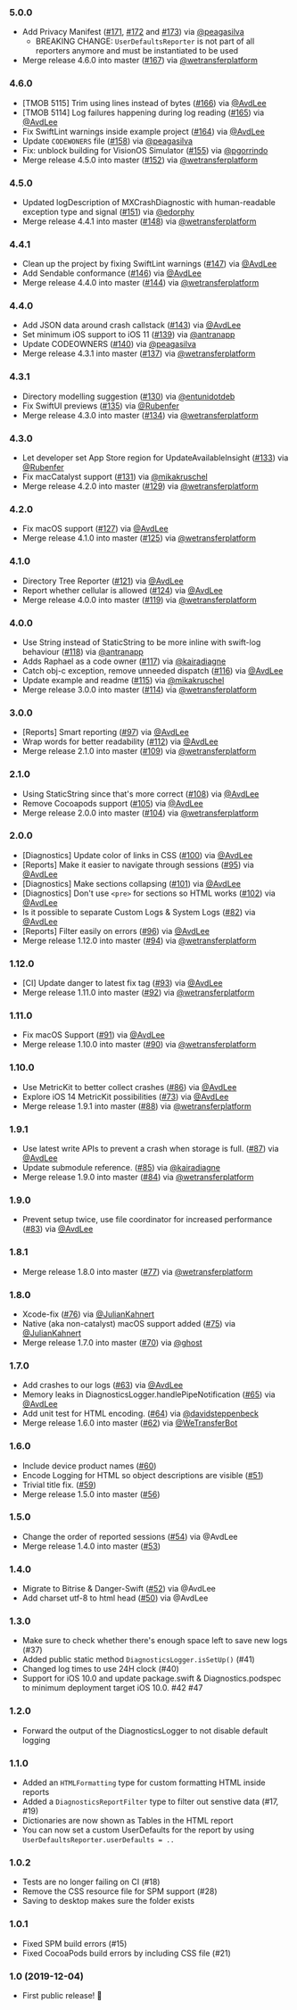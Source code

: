 ### 5.0.0
- Add Privacy Manifest ([#171](https://github.com/AvdLee/Diagnostics/pull/171), [#172](https://github.com/AvdLee/Diagnostics/pull/172) and [#173](https://github.com/AvdLee/Diagnostics/pull/173)) via [@peagasilva](https://github.com/peagasilva)
  - BREAKING CHANGE: `UserDefaultsReporter` is not part of all reporters anymore and must be instantiated to be used
- Merge release 4.6.0 into master ([#167](https://github.com/AvdLee/Diagnostics/pull/167)) via [@wetransferplatform](https://github.com/wetransferplatform)

### 4.6.0
- [TMOB 5115] Trim using lines instead of bytes ([#166](https://github.com/AvdLee/Diagnostics/pull/166)) via [@AvdLee](https://github.com/AvdLee)
- [TMOB 5114] Log failures happening during log reading ([#165](https://github.com/AvdLee/Diagnostics/pull/165)) via [@AvdLee](https://github.com/AvdLee)
- Fix SwiftLint warnings inside example project ([#164](https://github.com/AvdLee/Diagnostics/pull/164)) via [@AvdLee](https://github.com/AvdLee)
- Update `CODEWONERS` file ([#158](https://github.com/AvdLee/Diagnostics/pull/158)) via [@peagasilva](https://github.com/peagasilva)
- Fix: unblock building for VisionOS Simulator ([#155](https://github.com/AvdLee/Diagnostics/pull/155)) via [@pgorrindo](https://github.com/pgorrindo)
- Merge release 4.5.0 into master ([#152](https://github.com/AvdLee/Diagnostics/pull/152)) via [@wetransferplatform](https://github.com/wetransferplatform)

### 4.5.0
- Updated logDescription of MXCrashDiagnostic with human-readable exception type and signal ([#151](https://github.com/AvdLee/Diagnostics/pull/151)) via [@edorphy](https://github.com/edorphy)
- Merge release 4.4.1 into master ([#148](https://github.com/AvdLee/Diagnostics/pull/148)) via [@wetransferplatform](https://github.com/wetransferplatform)

### 4.4.1
- Clean up the project by fixing SwiftLint warnings ([#147](https://github.com/AvdLee/Diagnostics/pull/147)) via [@AvdLee](https://github.com/AvdLee)
- Add Sendable conformance ([#146](https://github.com/AvdLee/Diagnostics/pull/146)) via [@AvdLee](https://github.com/AvdLee)
- Merge release 4.4.0 into master ([#144](https://github.com/AvdLee/Diagnostics/pull/144)) via [@wetransferplatform](https://github.com/wetransferplatform)

### 4.4.0
- Add JSON data around crash callstack ([#143](https://github.com/AvdLee/Diagnostics/pull/143)) via [@AvdLee](https://github.com/AvdLee)
- Set minimum iOS support to iOS 11 ([#139](https://github.com/AvdLee/Diagnostics/pull/139)) via [@antranapp](https://github.com/antranapp)
- Update CODEOWNERS ([#140](https://github.com/AvdLee/Diagnostics/pull/140)) via [@peagasilva](https://github.com/peagasilva)
- Merge release 4.3.1 into master ([#137](https://github.com/AvdLee/Diagnostics/pull/137)) via [@wetransferplatform](https://github.com/wetransferplatform)

### 4.3.1
- Directory modelling suggestion ([#130](https://github.com/AvdLee/Diagnostics/pull/130)) via [@entunidotdeb](https://github.com/entunidotdeb)
- Fix SwiftUI previews ([#135](https://github.com/AvdLee/Diagnostics/pull/135)) via [@Rubenfer](https://github.com/Rubenfer)
- Merge release 4.3.0 into master ([#134](https://github.com/AvdLee/Diagnostics/pull/134)) via [@wetransferplatform](https://github.com/wetransferplatform)

### 4.3.0
- Let developer set App Store region for UpdateAvailableInsight ([#133](https://github.com/AvdLee/Diagnostics/pull/133)) via [@Rubenfer](https://github.com/Rubenfer)
- Fix macCatalyst support ([#131](https://github.com/AvdLee/Diagnostics/pull/131)) via [@mikakruschel](https://github.com/mikakruschel)
- Merge release 4.2.0 into master ([#129](https://github.com/AvdLee/Diagnostics/pull/129)) via [@wetransferplatform](https://github.com/wetransferplatform)

### 4.2.0
- Fix macOS support ([#127](https://github.com/AvdLee/Diagnostics/pull/127)) via [@AvdLee](https://github.com/AvdLee)
- Merge release 4.1.0 into master ([#125](https://github.com/AvdLee/Diagnostics/pull/125)) via [@wetransferplatform](https://github.com/wetransferplatform)

### 4.1.0
- Directory Tree Reporter ([#121](https://github.com/AvdLee/Diagnostics/pull/121)) via [@AvdLee](https://github.com/AvdLee)
- Report whether cellular is allowed ([#124](https://github.com/AvdLee/Diagnostics/pull/124)) via [@AvdLee](https://github.com/AvdLee)
- Merge release 4.0.0 into master ([#119](https://github.com/AvdLee/Diagnostics/pull/119)) via [@wetransferplatform](https://github.com/wetransferplatform)

### 4.0.0
- Use String instead of StaticString to be more inline with swift-log behaviour ([#118](https://github.com/AvdLee/Diagnostics/pull/118)) via [@antranapp](https://github.com/antranapp)
- Adds Raphael as a code owner ([#117](https://github.com/AvdLee/Diagnostics/pull/117)) via [@kairadiagne](https://github.com/kairadiagne)
- Catch obj-c exception, remove unneeded dispatch ([#116](https://github.com/AvdLee/Diagnostics/pull/116)) via [@AvdLee](https://github.com/AvdLee)
- Update example and readme ([#115](https://github.com/AvdLee/Diagnostics/pull/115)) via [@mikakruschel](https://github.com/mikakruschel)
- Merge release 3.0.0 into master ([#114](https://github.com/AvdLee/Diagnostics/pull/114)) via [@wetransferplatform](https://github.com/wetransferplatform)

### 3.0.0
- [Reports] Smart reporting ([#97](https://github.com/AvdLee/Diagnostics/issues/97)) via [@AvdLee](https://github.com/AvdLee)
- Wrap words for better readability ([#112](https://github.com/AvdLee/Diagnostics/pull/112)) via [@AvdLee](https://github.com/AvdLee)
- Merge release 2.1.0 into master ([#109](https://github.com/AvdLee/Diagnostics/pull/109)) via [@wetransferplatform](https://github.com/wetransferplatform)

### 2.1.0
- Using StaticString since that's more correct ([#108](https://github.com/AvdLee/Diagnostics/pull/108)) via [@AvdLee](https://github.com/AvdLee)
- Remove Cocoapods support ([#105](https://github.com/AvdLee/Diagnostics/pull/105)) via [@AvdLee](https://github.com/AvdLee)
- Merge release 2.0.0 into master ([#104](https://github.com/AvdLee/Diagnostics/pull/104)) via [@wetransferplatform](https://github.com/wetransferplatform)

### 2.0.0
- [Diagnostics] Update color of links in CSS ([#100](https://github.com/AvdLee/Diagnostics/issues/100)) via [@AvdLee](https://github.com/AvdLee)
- [Reports] Make it easier to navigate through sessions ([#95](https://github.com/AvdLee/Diagnostics/issues/95)) via [@AvdLee](https://github.com/AvdLee)
- [Diagnostics] Make sections collapsing ([#101](https://github.com/AvdLee/Diagnostics/issues/101)) via [@AvdLee](https://github.com/AvdLee)
- [Diagnostics] Don't use `<pre>` for sections so HTML works ([#102](https://github.com/AvdLee/Diagnostics/issues/102)) via [@AvdLee](https://github.com/AvdLee)
- Is it possible to separate Custom Logs & System Logs ([#82](https://github.com/AvdLee/Diagnostics/issues/82)) via [@AvdLee](https://github.com/AvdLee)
- [Reports] Filter easily on errors ([#96](https://github.com/AvdLee/Diagnostics/issues/96)) via [@AvdLee](https://github.com/AvdLee)
- Merge release 1.12.0 into master ([#94](https://github.com/AvdLee/Diagnostics/pull/94)) via [@wetransferplatform](https://github.com/wetransferplatform)

### 1.12.0
- [CI] Update danger to latest fix tag ([#93](https://github.com/AvdLee/Diagnostics/pull/93)) via [@AvdLee](https://github.com/AvdLee)
- Merge release 1.11.0 into master ([#92](https://github.com/AvdLee/Diagnostics/pull/92)) via [@wetransferplatform](https://github.com/wetransferplatform)

### 1.11.0
- Fix macOS Support ([#91](https://github.com/AvdLee/Diagnostics/pull/91)) via [@AvdLee](https://github.com/AvdLee)
- Merge release 1.10.0 into master ([#90](https://github.com/AvdLee/Diagnostics/pull/90)) via [@wetransferplatform](https://github.com/wetransferplatform)

### 1.10.0
- Use MetricKit to better collect crashes ([#86](https://github.com/AvdLee/Diagnostics/issues/86)) via [@AvdLee](https://github.com/AvdLee)
- Explore iOS 14 MetricKit possibilities ([#73](https://github.com/AvdLee/Diagnostics/issues/73)) via [@AvdLee](https://github.com/AvdLee)
- Merge release 1.9.1 into master ([#88](https://github.com/AvdLee/Diagnostics/pull/88)) via [@wetransferplatform](https://github.com/wetransferplatform)

### 1.9.1
- Use latest write APIs to prevent a crash when storage is full. ([#87](https://github.com/AvdLee/Diagnostics/pull/87)) via [@AvdLee](https://github.com/AvdLee)
- Update submodule reference. ([#85](https://github.com/AvdLee/Diagnostics/pull/85)) via [@kairadiagne](https://github.com/kairadiagne)
- Merge release 1.9.0 into master ([#84](https://github.com/AvdLee/Diagnostics/pull/84)) via [@wetransferplatform](https://github.com/wetransferplatform)

### 1.9.0
- Prevent setup twice, use file coordinator for increased performance ([#83](https://github.com/AvdLee/Diagnostics/pull/83)) via [@AvdLee](https://github.com/AvdLee)

### 1.8.1
- Merge release 1.8.0 into master ([#77](https://github.com/AvdLee/Diagnostics/pull/77)) via [@wetransferplatform](https://github.com/wetransferplatform)

### 1.8.0
- Xcode-fix ([#76](https://github.com/AvdLee/Diagnostics/pull/76)) via [@JulianKahnert](https://github.com/JulianKahnert)
- Native (aka non-catalyst) macOS support added ([#75](https://github.com/AvdLee/Diagnostics/pull/75)) via [@JulianKahnert](https://github.com/JulianKahnert)
- Merge release 1.7.0 into master ([#70](https://github.com/AvdLee/Diagnostics/pull/70)) via [@ghost](https://github.com/ghost)

### 1.7.0
- Add crashes to our logs ([#63](https://github.com/AvdLee/Diagnostics/issues/63)) via [@AvdLee](https://github.com/AvdLee)
- Memory leaks in DiagnosticsLogger.handlePipeNotification ([#65](https://github.com/AvdLee/Diagnostics/issues/65)) via [@AvdLee](https://github.com/AvdLee)
- Add unit test for HTML encoding. ([#64](https://github.com/AvdLee/Diagnostics/pull/64)) via [@davidsteppenbeck](https://github.com/davidsteppenbeck)
- Merge release 1.6.0 into master ([#62](https://github.com/AvdLee/Diagnostics/pull/62)) via [@WeTransferBot](https://github.com/WeTransferBot)

### 1.6.0
- Include device product names ([#60](https://github.com/AvdLee/Diagnostics/issues/60))
- Encode Logging for HTML so object descriptions are visible ([#51](https://github.com/AvdLee/Diagnostics/issues/51))
- Trivial title fix. ([#59](https://github.com/AvdLee/Diagnostics/pull/59))
- Merge release 1.5.0 into master ([#56](https://github.com/AvdLee/Diagnostics/pull/56))

### 1.5.0
- Change the order of reported sessions ([#54](https://github.com/AvdLee/Diagnostics/issues/54)) via @AvdLee
- Merge release 1.4.0 into master ([#53](https://github.com/AvdLee/Diagnostics/pull/53))

### 1.4.0
- Migrate to Bitrise & Danger-Swift ([#52](https://github.com/AvdLee/Diagnostics/pull/52)) via @AvdLee
- Add charset utf-8 to html head ([#50](https://github.com/AvdLee/Diagnostics/pull/50)) via @AvdLee

### 1.3.0
- Make sure to check whether there's enough space left to save new logs (#37)
- Added public static method  `DiagnosticsLogger.isSetUp()` (#41)
- Changed log times to use 24H clock (#40)
- Support for iOS 10.0 and update package.swift & Diagnostics.podspec to minimum deployment target iOS 10.0. #42 #47

### 1.2.0
- Forward the output of the DiagnosticsLogger to not disable default logging

### 1.1.0
- Added an `HTMLFormatting` type for custom formatting HTML inside reports
- Added a `DiagnosticsReportFilter` type to filter out senstive data (#17, #19)
- Dictionaries are now shown as Tables in the HTML report
- You can now set a custom UserDefaults for the report by using `UserDefaultsReporter.userDefaults = ..`

### 1.0.2
- Tests are no longer failing on CI (#18)
- Remove the CSS resource file for SPM support (#28)
- Saving to desktop makes sure the folder exists

### 1.0.1
- Fixed SPM build errors (#15)
- Fixed CocoaPods build errors by including CSS file (#21)

### 1.0 (2019-12-04)

- First public release! 🎉
